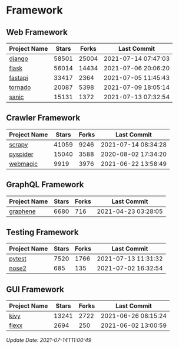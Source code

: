 # Framework

## Web Framework
| Project Name | Stars | Forks | Last Commit |
| ------------ | ----- | ----- | ----------- |
| [django](https://github.com/django/django) | 58501 | 25004 | 2021-07-14 07:47:03 |
| [flask](https://github.com/pallets/flask) | 56014 | 14434 | 2021-07-06 20:06:20 |
| [fastapi](https://github.com/tiangolo/fastapi) | 33417 | 2364 | 2021-07-05 11:45:43 |
| [tornado](https://github.com/tornadoweb/tornado) | 20087 | 5398 | 2021-07-09 18:05:14 |
| [sanic](https://github.com/sanic-org/sanic) | 15131 | 1372 | 2021-07-13 07:32:54 |

## Crawler Framework
| Project Name | Stars | Forks | Last Commit |
| ------------ | ----- | ----- | ----------- |
| [scrapy](https://github.com/scrapy/scrapy) | 41059 | 9246 | 2021-07-14 08:34:28 |
| [pyspider](https://github.com/binux/pyspider) | 15040 | 3588 | 2020-08-02 17:34:20 |
| [webmagic](https://github.com/code4craft/webmagic) | 9919 | 3976 | 2021-06-22 13:58:49 |

## GraphQL Framework
| Project Name | Stars | Forks | Last Commit |
| ------------ | ----- | ----- | ----------- |
| [graphene](https://github.com/graphql-python/graphene) | 6680 | 716 | 2021-04-23 03:28:05 |

## Testing Framework
| Project Name | Stars | Forks | Last Commit |
| ------------ | ----- | ----- | ----------- |
| [pytest](https://github.com/pytest-dev/pytest) | 7520 | 1766 | 2021-07-13 11:31:32 |
| [nose2](https://github.com/nose-devs/nose2) | 685 | 135 | 2021-07-02 16:32:54 |

## GUI Framework
| Project Name | Stars | Forks | Last Commit |
| ------------ | ----- | ----- | ----------- |
| [kivy](https://github.com/kivy/kivy) | 13241 | 2722 | 2021-06-26 08:15:24 |
| [flexx](https://github.com/flexxui/flexx) | 2694 | 250 | 2021-06-02 13:00:59 |

*Update Date: 2021-07-14T11:00:49*